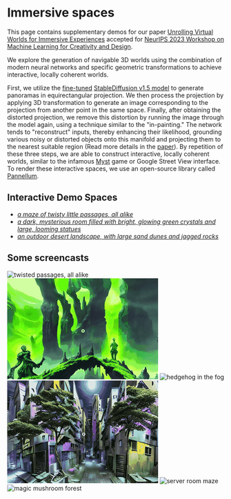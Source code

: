 # Immersive spaces

This page contains supplementary demos for our paper [Unrolling Virtual Worlds for Immersive Experiences](#) accepted for [NeurIPS 2023 Workshop on Machine Learning for Creativity and Design](https://nips.cc/virtual/2023/workshop/66545).

We explore the generation of navigable 3D worlds using the combination of modern neural networks and specific geometric transformations to achieve interactive, locally coherent worlds.

First, we utilize the [fine-tuned](https://civitai.com/models/10753/latentlabs360) [StableDiffusion v1.5 model](https://huggingface.co/runwayml/stable-diffusion-v1-5) to generate panoramas in equirectangular projection.
We then process the projection by applying 3D transformation to generate an image corresponding to the projection from another point in the same space. Finally, after obtaining the distorted projection, we remove this distortion by running the image through the model again, using a technique similar to the "in-painting." The network tends to "reconstruct" inputs, thereby enhancing their likelihood, grounding various noisy or distorted objects onto this manifold and projecting them to the nearest suitable region (Read more details in the [paper](#)). By repetition of these three steps, we are able to construct interactive, locally coherent worlds, similar to the infamous [Myst](https://en.wikipedia.org/wiki/Myst) game or Google Street View interface. To render these interactive spaces, we use an open-source library called [Pannellum](https://pannellum.org/).

## Interactive Demo Spaces

  * [*a maze of twisty little passages, all alike*](zork/index.html)
  * [*a dark, mysterious room filled with bright, glowing green crystals and large, looming statues*](crystals/index.html)
  * [*an outdoor desert landscape, with large sand dunes and jagged rocks*](desert/index.html)  

## Some screencasts

<img src="https://github.com/altsoph/immersive_spaces/blob/main/imgs/_000607_o3.gif?raw=true" alt="twisted passages, all alike" /> <img src="https://github.com/altsoph/immersive_spaces/blob/main/imgs/_221253_o3.gif?raw=true" alt="emerald cave with golems" /> <img src="https://github.com/altsoph/immersive_spaces/blob/main/imgs/_221414_o3.gif?raw=true" alt="hedgehog in the fog" /> <img src="https://github.com/altsoph/immersive_spaces/blob/main/imgs/_223927_o3.gif?raw=true" alt="night city maze" /> <img src="https://github.com/altsoph/immersive_spaces/blob/main/imgs/_224117_o3.gif?raw=true" alt="server room maze" /> <img src="https://github.com/altsoph/immersive_spaces/blob/main/imgs/_224256_o3.gif?raw=true" alt="magic mushroom forest" />

